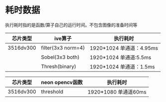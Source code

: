 # 耗时数据

执行耗时指的是函数/算子自己的运行时间。不包含图像的准备时间等

| 芯片类型 | ive算子|执行耗时|
|---|---|---|
|3516dv300|filter(3x3 norm=4)|1920*1024 单通道：4.95ms|
||Sobel(3x3 both)|1920*1024 单通道:5.5ms|
||Thresh(binary)|1920*1024 单通道：1.5ms|

|芯片类型|neon opencv函数|执行耗时|
|--|--|--|
|3516dv300|threshold|1920*1080 单通道60ms|
